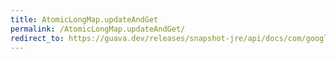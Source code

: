 ```yaml
---
title: AtomicLongMap.updateAndGet
permalink: /AtomicLongMap.updateAndGet/
redirect_to: https://guava.dev/releases/snapshot-jre/api/docs/com/google/common/util/concurrent/AtomicLongMap.html#updateAndGet-K-java.util.function.LongUnaryOperator-
---
```

